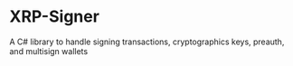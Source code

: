 # XRP-Signer
A C# library to handle signing transactions, cryptographics keys, preauth, and multisign wallets
